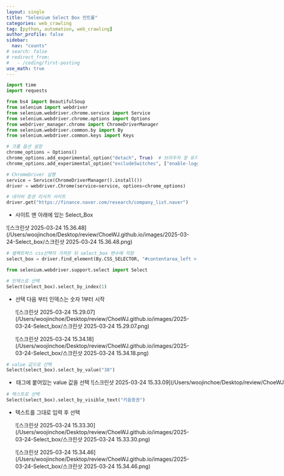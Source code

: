 ```yaml
---
layout: single
title: "Selenium Select Box 컨트롤"
categories: web_crawling
tag: [python, automation, web_crawling]
author_profile: false
sidebar:
  nav: "counts"
# search: false
# redirect_from:
#   - /coding/first-posting
use_math: true
---
```


```python
import time
import requests

from bs4 import BeautifulSoup
from selenium import webdriver
from selenium.webdriver.chrome.service import Service
from selenium.webdriver.chrome.options import Options
from webdriver_manager.chrome import ChromeDriverManager
from selenium.webdriver.common.by import By
from selenium.webdriver.common.keys import Keys

# 크롬 옵션 설정
chrome_options = Options()
chrome_options.add_experimental_option("detach", True)  # 브라우저 창 유지
chrome_options.add_experimental_option("excludeSwitches", ["enable-logging"])

# ChromeDriver 실행
service = Service(ChromeDriverManager().install())
driver = webdriver.Chrome(service=service, options=chrome_options)
```

```python
# 네이버 증권 리서치 사이트
driver.get("https://finance.naver.com/research/company_list.naver")
```

- 사이트 맨 아래에 있는 Select_Box

![스크린샷 2025-03-24 15.36.48](/Users/woojinchoe/Desktop/review/ChoeWJ.github.io/images/2025-03-24-Select_box/스크린샷 2025-03-24 15.36.48.png)

```python
# 셀렉트박스 css선택자 가져온 뒤 select_box 변수에 저장
select_box = driver.find_element(By.CSS_SELECTOR, "#contentarea_left > form > fieldset > ul > li:nth-child(2) > select")
```

```python
from selenium.webdriver.support.select import Select

# 인덱스로 선택
Select(select_box).select_by_index(1)
```

- 선택 다음 부터 인덱스는 숫자 1부터 시작

  ![스크린샷 2025-03-24 15.29.07](/Users/woojinchoe/Desktop/review/ChoeWJ.github.io/images/2025-03-24-Select_box/스크린샷 2025-03-24 15.29.07.png)

  ![스크린샷 2025-03-24 15.34.18](/Users/woojinchoe/Desktop/review/ChoeWJ.github.io/images/2025-03-24-Select_box/스크린샷 2025-03-24 15.34.18.png)

```python
# value 값으로 선택
Select(select_box).select_by_value("38")
```

- <option> 태그에 붙어있는 value 값을 선택

  ![스크린샷 2025-03-24 15.33.09](/Users/woojinchoe/Desktop/review/ChoeWJ.github.io/images/2025-03-24-Select_box/스크린샷 2025-03-24 15.33.09.png)

  ![스크린샷 2025-03-24 15.34.21](/Users/woojinchoe/Desktop/review/ChoeWJ.github.io/images/2025-03-24-Select_box/스크린샷 2025-03-24 15.34.21.png)

```python
# 텍스트로 선택
Select(select_box).select_by_visible_text("키움증권")
```

- 텍스트를 그대로 입력 후 선택

  ![스크린샷 2025-03-24 15.33.30](/Users/woojinchoe/Desktop/review/ChoeWJ.github.io/images/2025-03-24-Select_box/스크린샷 2025-03-24 15.33.30.png)

  ![스크린샷 2025-03-24 15.34.46](/Users/woojinchoe/Desktop/review/ChoeWJ.github.io/images/2025-03-24-Select_box/스크린샷 2025-03-24 15.34.46.png)
